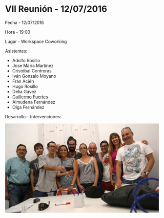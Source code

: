 # VII Reunión - 12/07/2016

Fecha - 12/07/2016

Hora  - 19:00

Lugar - Workspace Coworking

Asistentes:
* Adolfo Rosillo
* Jose María Martínez
* Cristóbal Contreras
* Iván Gonzalo Moyano
* Fran Acién
* Hugo Rosillo
* Delia Gávez
* [Guillermo Fuertes](https://fueradeimprenta.wordpress.com/)
* Almudena Fernández
* Olga Fernández

Desarrollo - Intervenciones:


![Asistentes VII Reunión](10_vii_reunion.jpg)
